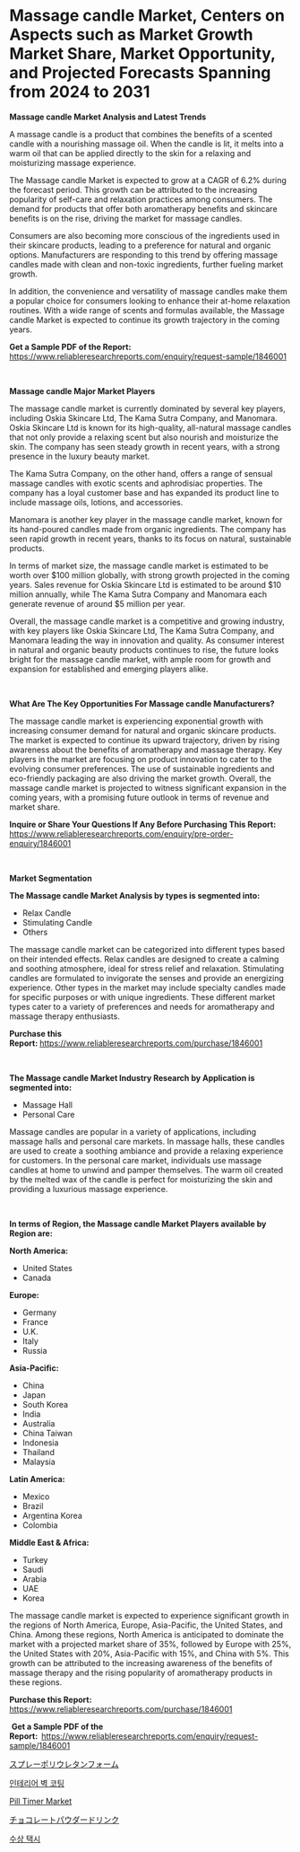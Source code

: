 <p><h1>Massage candle Market, Centers on Aspects such as Market Growth Market Share, Market Opportunity, and Projected Forecasts Spanning from 2024 to 2031</h1></p><p><strong>Massage candle Market Analysis and Latest Trends</strong></p>
<p><p>A massage candle is a product that combines the benefits of a scented candle with a nourishing massage oil. When the candle is lit, it melts into a warm oil that can be applied directly to the skin for a relaxing and moisturizing massage experience.</p><p>The Massage candle Market is expected to grow at a CAGR of 6.2% during the forecast period. This growth can be attributed to the increasing popularity of self-care and relaxation practices among consumers. The demand for products that offer both aromatherapy benefits and skincare benefits is on the rise, driving the market for massage candles.</p><p>Consumers are also becoming more conscious of the ingredients used in their skincare products, leading to a preference for natural and organic options. Manufacturers are responding to this trend by offering massage candles made with clean and non-toxic ingredients, further fueling market growth.</p><p>In addition, the convenience and versatility of massage candles make them a popular choice for consumers looking to enhance their at-home relaxation routines. With a wide range of scents and formulas available, the Massage candle Market is expected to continue its growth trajectory in the coming years.</p></p>
<p><strong>Get a Sample PDF of the Report:&nbsp;</strong> <a href="https://www.reliableresearchreports.com/enquiry/request-sample/1846001">https://www.reliableresearchreports.com/enquiry/request-sample/1846001</a></p>
<p>&nbsp;</p>
<p><strong>Massage candle Major Market Players</strong></p>
<p><p>The massage candle market is currently dominated by several key players, including Oskia Skincare Ltd, The Kama Sutra Company, and Manomara. Oskia Skincare Ltd is known for its high-quality, all-natural massage candles that not only provide a relaxing scent but also nourish and moisturize the skin. The company has seen steady growth in recent years, with a strong presence in the luxury beauty market.</p><p>The Kama Sutra Company, on the other hand, offers a range of sensual massage candles with exotic scents and aphrodisiac properties. The company has a loyal customer base and has expanded its product line to include massage oils, lotions, and accessories.</p><p>Manomara is another key player in the massage candle market, known for its hand-poured candles made from organic ingredients. The company has seen rapid growth in recent years, thanks to its focus on natural, sustainable products.</p><p>In terms of market size, the massage candle market is estimated to be worth over $100 million globally, with strong growth projected in the coming years. Sales revenue for Oskia Skincare Ltd is estimated to be around $10 million annually, while The Kama Sutra Company and Manomara each generate revenue of around $5 million per year.</p><p>Overall, the massage candle market is a competitive and growing industry, with key players like Oskia Skincare Ltd, The Kama Sutra Company, and Manomara leading the way in innovation and quality. As consumer interest in natural and organic beauty products continues to rise, the future looks bright for the massage candle market, with ample room for growth and expansion for established and emerging players alike.</p></p>
<p>&nbsp;</p>
<p><strong>What Are The Key Opportunities For Massage candle Manufacturers?</strong></p>
<p><p>The massage candle market is experiencing exponential growth with increasing consumer demand for natural and organic skincare products. The market is expected to continue its upward trajectory, driven by rising awareness about the benefits of aromatherapy and massage therapy. Key players in the market are focusing on product innovation to cater to the evolving consumer preferences. The use of sustainable ingredients and eco-friendly packaging are also driving the market growth. Overall, the massage candle market is projected to witness significant expansion in the coming years, with a promising future outlook in terms of revenue and market share.</p></p>
<p><strong>Inquire or Share Your Questions If Any Before Purchasing This Report:</strong> <a href="https://www.reliableresearchreports.com/enquiry/pre-order-enquiry/1846001">https://www.reliableresearchreports.com/enquiry/pre-order-enquiry/1846001</a></p>
<p>&nbsp;</p>
<p><strong>Market Segmentation</strong></p>
<p><strong>The Massage candle Market Analysis by types is segmented into:</strong></p>
<p><ul><li>Relax Candle</li><li>Stimulating Candle</li><li>Others</li></ul></p>
<p><p>The massage candle market can be categorized into different types based on their intended effects. Relax candles are designed to create a calming and soothing atmosphere, ideal for stress relief and relaxation. Stimulating candles are formulated to invigorate the senses and provide an energizing experience. Other types in the market may include specialty candles made for specific purposes or with unique ingredients. These different market types cater to a variety of preferences and needs for aromatherapy and massage therapy enthusiasts.</p></p>
<p><strong>Purchase this Report:&nbsp;</strong><a href="https://www.reliableresearchreports.com/purchase/1846001">https://www.reliableresearchreports.com/purchase/1846001</a></p>
<p>&nbsp;</p>
<p><strong>The Massage candle Market Industry Research by Application is segmented into:</strong></p>
<p><ul><li>Massage Hall</li><li>Personal Care</li></ul></p>
<p><p>Massage candles are popular in a variety of applications, including massage halls and personal care markets. In massage halls, these candles are used to create a soothing ambiance and provide a relaxing experience for customers. In the personal care market, individuals use massage candles at home to unwind and pamper themselves. The warm oil created by the melted wax of the candle is perfect for moisturizing the skin and providing a luxurious massage experience.</p></p>
<p>&nbsp;</p>
<p><strong>In terms of Region, the Massage candle Market Players available by Region are:</strong></p>
<p>
    <p> <strong> North America: </strong>
        <ul>
            <li>United States</li>
            <li>Canada</li>
        </ul>
        </p> 
    <p> <strong> Europe: </strong>
        <ul>
            <li>Germany</li>
            <li>France</li>
            <li>U.K.</li>
            <li>Italy</li>
            <li>Russia</li>
        </ul>
        </p> 
    <p> <strong> Asia-Pacific: </strong>
        <ul>
            <li>China</li>
            <li>Japan</li>
            <li>South Korea</li>
            <li>India</li>
            <li>Australia</li>
            <li>China Taiwan</li>
            <li>Indonesia</li>
            <li>Thailand</li>
            <li>Malaysia</li>
        </ul>
        </p> 
    <p> <strong> Latin America: </strong>
        <ul>
            <li>Mexico</li>
            <li>Brazil</li>
            <li>Argentina Korea</li>
            <li>Colombia</li>
        </ul>
        </p> 
    <p> <strong> Middle East & Africa: </strong>
        <ul>
            <li>Turkey</li>
            <li>Saudi</li>
            <li>Arabia</li>
            <li>UAE</li>
            <li>Korea</li>
        </ul>
    </p>
    </p>
<p><p>The massage candle market is expected to experience significant growth in the regions of North America, Europe, Asia-Pacific, the United States, and China. Among these regions, North America is anticipated to dominate the market with a projected market share of 35%, followed by Europe with 25%, the United States with 20%, Asia-Pacific with 15%, and China with 5%. This growth can be attributed to the increasing awareness of the benefits of massage therapy and the rising popularity of aromatherapy products in these regions.</p></p>
<p><strong>Purchase this Report: </strong><a href="https://www.reliableresearchreports.com/purchase/1846001">https://www.reliableresearchreports.com/purchase/1846001</a></p>
<p>&nbsp;<strong>Get a Sample PDF of the Report:&nbsp;&nbsp;</strong><a href="https://www.reliableresearchreports.com/enquiry/request-sample/1846001">https://www.reliableresearchreports.com/enquiry/request-sample/1846001</a></p>
<p><strong></strong></p>
<p><p><a href="https://github.com/AriMuller2009/Market-Research-Report-List-1/blob/main/90002775503.md">スプレーポリウレタンフォーム</a></p><p><a href="https://medium.com/@hershelkris/%EB%82%B4%EB%B6%80-%EB%B2%BD-%ED%91%9C%EB%A9%B4-%EC%BD%94%ED%8C%85-%EC%8B%9C%EC%9E%A5%EC%9D%80-%EC%8B%9C%EC%9E%A5-%EC%A0%90%EC%9C%A0%EC%9C%A8-%EC%8B%9C%EC%9E%A5-%EB%8F%99%ED%96%A5-%EB%B0%8F-%EC%8B%9C%EC%9E%A5-%EC%84%B1%EC%9E%A5%EC%97%90-%EB%8C%80%ED%95%9C-%EC%A0%95%EB%B3%B4%EB%A5%BC-%EC%A0%9C%EA%B3%B5%ED%95%A9%EB%8B%88%EB%8B%A4-25aecd8f3801">인테리어 벽 코팅</a></p><p><a href="https://github.com/fiixsa/Market-Research-Report-List-1/blob/main/pill-timer-market.md">Pill Timer Market</a></p><p><a href="https://medium.com/@erickbotsfortrd46766/%E3%83%81%E3%83%A7%E3%82%B3%E3%83%AC%E3%83%BC%E3%83%88%E7%B2%89%E6%9C%AB%E3%83%89%E3%83%AA%E3%83%B3%E3%82%AF%E5%B8%82%E5%A0%B4-%E7%A8%AE%E9%A1%9E-%E7%94%A8%E9%80%94-%E5%9C%B0%E7%90%86%E3%81%AB%E3%82%88%E3%82%8B%E5%8C%85%E6%8B%AC%E7%9A%84%E8%A9%95%E4%BE%A1-607908653603">チョコレートパウダードリンク</a></p><p><a href="https://github.com/khytkeqagplkzqvh/Market-Research-Report-List-1/blob/main/99379505136.md">수상 택시</a></p></p>